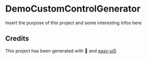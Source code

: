 # DemoCustomControlGenerator

Insert the purpose of this project and some interesting infos here

## Credits

This project has been generated with 💙 and [easy-ui5](https://github.com/SAP)
